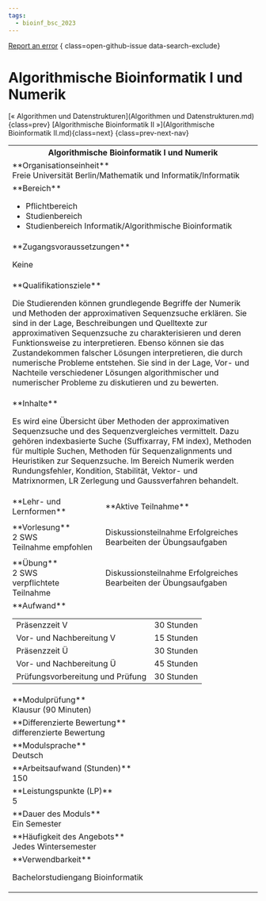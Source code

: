 ```yaml
---
tags:
  - bioinf_bsc_2023
---
```

[Report an error](https://github.com/SGSSGene/FUB-SUP/issues/new?title=Error%20in%20%22Algorithmische%20Bioinformatik%20I%20und%20Numerik%22&body=There%20seems%20to%20be%20an%20error%20in%20module%20%22Algorithmische%20Bioinformatik%20I%20und%20Numerik%22%2E%0A%0A%3CDescribe%20here%20a%20slightly%20more%20detailed%20description%20of%20what%20is%20wrong%3E&labels=bug)
{ class=open-github-issue data-search-exclude}

# Algorithmische Bioinformatik I und Numerik

[« Algorithmen und Datenstrukturen](Algorithmen und Datenstrukturen.md){class=prev}
[Algorithmische Bioinformatik II »](Algorithmische Bioinformatik II.md){class=next}
{class=prev-next-nav}

<table markdown id="moduledesc">
<tr markdown class="moduledesc_head"><th colspan="2">Algorithmische Bioinformatik I und Numerik </th></tr>
<tr markdown><td colspan="2">**Organisationseinheit**   <br>Freie Universität Berlin/Mathematik und Informatik/Informatik</td></tr>

<tr markdown><td colspan="2">**Bereich**<br>


- Pflichtbereich
- Studienbereich
- Studienbereich Informatik/Algorithmische Bioinformatik

</td></tr>

<tr markdown><td colspan="2">**Zugangsvoraussetzungen** <br>

Keine


</td></tr>
<tr markdown><td colspan="2">**Qualifikationsziele**    <br>

Die Studierenden können grundlegende Begriffe der Numerik und Methoden der
approximativen Sequenzsuche erklären. Sie sind in der Lage, Beschreibungen
und Quelltexte zur approximativen Sequenzsuche zu charakterisieren und deren
Funktionsweise zu interpretieren. Ebenso können sie das Zustandekommen
falscher Lösungen interpretieren, die durch numerische Probleme entstehen.
Sie sind in der Lage, Vor- und Nachteile verschiedener Lösungen
algorithmischer und numerischer Probleme zu diskutieren und zu bewerten.


</td></tr>
<tr markdown><td colspan="2">**Inhalte**                <br>

Es wird eine Übersicht über Methoden der approximativen Sequenzsuche und des
Sequenzvergleiches vermittelt. Dazu gehören indexbasierte Suche
(Suffixarray, FM index), Methoden für multiple Suchen, Methoden für
Sequenzalignments und Heuristiken zur Sequenzsuche. Im Bereich Numerik
werden Rundungsfehler, Kondition, Stabilität, Vektor- und Matrixnormen, LR
Zerlegung und Gaussverfahren behandelt.


</td></tr>

<tr markdown><td>**Lehr- und Lernformen**</td><td>**Aktive Teilnahme**</td></tr>
<tr markdown><td> **Vorlesung** <br>2 SWS <br> Teilnahme empfohlen</td><td>

Diskussionsteilnahme
Erfolgreiches Bearbeiten der Übungsaufgaben
</td></tr>
<tr markdown><td> **Übung** <br>2 SWS <br> verpflichtete Teilnahme</td><td>

Diskussionsteilnahme
Erfolgreiches Bearbeiten der Übungsaufgaben
</td></tr>
<tr markdown><td colspan="2">**Aufwand**                <br>
<table class="aufwand_table">
<tr><td>Präsenzzeit V</td><td>30 Stunden</td></tr>
<tr><td>Vor- und Nachbereitung V</td><td>15 Stunden</td></tr>
<tr><td>Präsenzzeit Ü</td><td>30 Stunden</td></tr>
<tr><td>Vor- und Nachbereitung Ü</td><td>45 Stunden</td></tr>
<tr><td>Prüfungsvorbereitung und Prüfung</td><td>30 Stunden</td></tr>
</table>

</td></tr>
<tr markdown><td colspan="2">**Modulprüfung**             <br>Klausur (90 Minuten)


</td></tr>
<tr markdown><td colspan="2">**Differenzierte Bewertung** <br>differenzierte Bewertung

</td></tr>
<tr markdown><td colspan="2">**Modulsprache**             <br>Deutsch</td></tr>
<tr markdown><td colspan="2">**Arbeitsaufwand (Stunden)** <br>150</td></tr>
<tr markdown><td colspan="2">**Leistungspunkte (LP)**     <br>5</td></tr>
<tr markdown><td colspan="2">**Dauer des Moduls**         <br>Ein Semester</td></tr>
<tr markdown><td colspan="2">**Häufigkeit des Angebots**  <br>Jedes Wintersemester</td></tr>
<tr markdown><td colspan="2">**Verwendbarkeit**           <br>

Bachelorstudiengang Bioinformatik


</td></tr>

</table>
